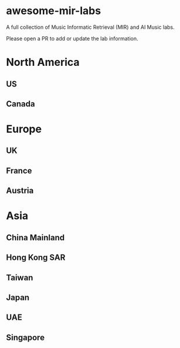 # awesome-mir-labs
A full collection of Music Informatic Retrieval (MIR) and AI Music labs.

Please open a PR to add or update the lab information.


# North America

## US

## Canada


# Europe

## UK

## France

## Austria


# Asia

## China Mainland

## Hong Kong SAR

## Taiwan

## Japan

## UAE

## Singapore
